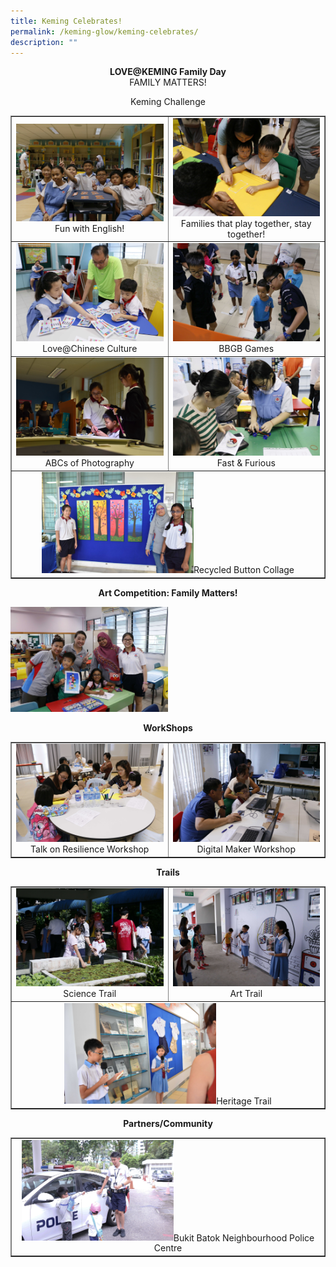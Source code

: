 ```yaml
---
title: Keming Celebrates!
permalink: /keming-glow/keming-celebrates/
description: ""
---
```

<p style="text-align: center;"><strong>LOVE@KEMING Family Day<br /></strong>FAMILY MATTERS!</p>
<p style="text-align: center;">Keming Challenge</p>
<table style="border-collapse: collapse; width: 100%;" border="1">
<tbody>
<tr>
<td style="width: 50%; text-align: center;"><img src="/images/kc1.jpeg">Fun with English!</td>
<td style="width: 50%; text-align: center;"><img src="/images/kc2.jpeg">Families that play together, stay together!</td>
</tr>
<tr>
<td style="width: 50%; text-align: center;"><img src="/images/kc3.jpeg">Love@Chinese Culture</td>
<td style="width: 50%; text-align: center;"><img src="/images/kc4.jpeg">BBGB Games</td>
</tr>
<tr>
<td style="width: 50%; text-align: center;"><img src="/images/kc5.jpg">ABCs of Photography</td>
<td style="width: 50%; text-align: center;"><img src="/images/kc6.jpeg">Fast &amp; Furious</td>
</tr>
<tr>
<td style="text-align: center;" colspan="2"><img style="width: 50%;" src="/images/kc7.jpeg">Recycled Button Collage</td>
</tr>
</tbody>
</table>
<p style="text-align: center;"><strong>Art Competition: Family Matters!</strong></p>
<img style="width: 50%;" src="/images/kc8.jpeg">
<p style="text-align: center;"><strong>WorkShops</strong></p>
<table style="border-collapse: collapse; width: 100%;" border="1">
<tbody>
<tr>
<td style="width: 50%; text-align: center;"><img src="/images/kc9.jpeg">Talk on Resilience Workshop</td>
<td style="width: 50%; text-align: center;"><img src="/images/kc10.jpeg">Digital Maker Workshop</td>
</tr>
</tbody>
</table>
<p style="text-align: center;"><strong>Trails</strong></p>
<table style="border-collapse: collapse; width: 100%;" border="1">
<tbody>
<tr>
<td style="width: 50%; text-align: center;"><img src="/images/kc11.jpeg">Science Trail</td>
<td style="width: 50%; text-align: center;"><img src="/images/kc12.jpeg">Art Trail</td>
</tr>
<tr>
<td style="text-align: center;" colspan="2"><img style="width: 50%;"  src="/images/kc13.jpeg">Heritage Trail</td>
</tr>
</tbody>
</table>
<p style="text-align: center;"><strong>Partners/Community</strong></p>
<table style="border-collapse: collapse; width: 100%;" border="1">
<tbody>
<tr>
<td style="text-align: center;" colspan="2"><img style="width: 50%;"  src="/images/kc14.jpeg">Bukit Batok Neighbourhood Police Centre</td>
</tr>
</tbody>
</table>